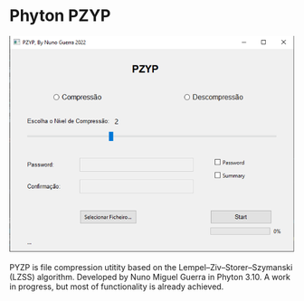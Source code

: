 # Phyton PZYP
![PZYP](/docs/assets/pzyp.png)

PYZP is file compression utitity based on the Lempel–Ziv–Storer–Szymanski (LZSS) algorithm.
Developed by Nuno Miguel Guerra in Phyton 3.10.
A work in progress, but most of functionality is already achieved.
